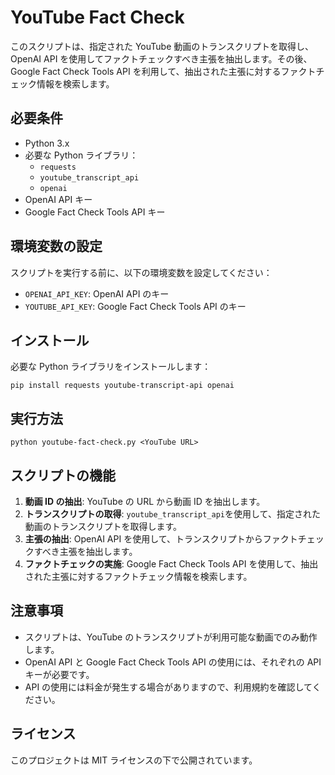 # YouTube Fact Check

このスクリプトは、指定された YouTube 動画のトランスクリプトを取得し、OpenAI API を使用してファクトチェックすべき主張を抽出します。その後、Google Fact Check Tools API を利用して、抽出された主張に対するファクトチェック情報を検索します。

## 必要条件

- Python 3.x
- 必要な Python ライブラリ：
  - `requests`
  - `youtube_transcript_api`
  - `openai`
- OpenAI API キー
- Google Fact Check Tools API キー

## 環境変数の設定

スクリプトを実行する前に、以下の環境変数を設定してください：

- `OPENAI_API_KEY`: OpenAI API のキー
- `YOUTUBE_API_KEY`: Google Fact Check Tools API のキー

## インストール

必要な Python ライブラリをインストールします：

```
pip install requests youtube-transcript-api openai
```

## 実行方法

```
python youtube-fact-check.py <YouTube URL>
```

## スクリプトの機能

1. **動画 ID の抽出**: YouTube の URL から動画 ID を抽出します。
2. **トランスクリプトの取得**: `youtube_transcript_api`を使用して、指定された動画のトランスクリプトを取得します。
3. **主張の抽出**: OpenAI API を使用して、トランスクリプトからファクトチェックすべき主張を抽出します。
4. **ファクトチェックの実施**: Google Fact Check Tools API を使用して、抽出された主張に対するファクトチェック情報を検索します。

## 注意事項

- スクリプトは、YouTube のトランスクリプトが利用可能な動画でのみ動作します。
- OpenAI API と Google Fact Check Tools API の使用には、それぞれの API キーが必要です。
- API の使用には料金が発生する場合がありますので、利用規約を確認してください。

## ライセンス

このプロジェクトは MIT ライセンスの下で公開されています。
